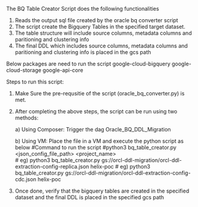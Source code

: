 The BQ Table Creator Script does the following functionalities

1. Reads the output sql file created by the oracle bq converter script 
2. The script create the Bigquery Tables in the specified target dataset. 
3. The table structure will include source columns, metadata columns and paritioning and clustering info
3. The final DDL which includes source columns, metadata columns and paritioning and clustering info is placed in the gcs path

Below packages are need to run the script
google-cloud-bigquery
google-cloud-storage
google-api-core


Steps to run this script:

1.  Make Sure the pre-requsitie of the script (oracle_bq_converter.py) is met.
 
2. After completing the above steps, the script can be run using two methods:

    a) Using Composer:
          Trigger the dag Oracle_BQ_DDL_Migration

    b) Using VM:
         Place the file in a VM and execute the python script as below
         #Command to run the script
		 #python3 bq_table_creator.py <json_config_file_path> <project_name>    
		 # eg) python3 bq_table_creator.py gs://orcl-ddl-migration/orcl-ddl-extraction-config-replica.json helix-poc
		 # eg) python3 bq_table_creator.py gs://orcl-ddl-migration/orcl-ddl-extraction-config-cdc.json helix-poc

5. Once done, verify that the bigquery tables are created in the specified dataset and the final DDL is placed in the specified gcs path

